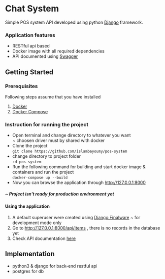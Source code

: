 # Chat System
Simple POS system API developed using python [Django](https://www.djangoproject.com) framework.


### Application features
* RESTful api based
* Docker image with all required dependencies  
* API documented using [Swagger](https://app.swaggerhub.com/)

## Getting Started

### Prerequisites
Following steps assume that you have installed  
1. [Docker](https://www.docker.com)  
2. [Docker Compose](https://docs.docker.com/compose)  

### Instruction for running the project

- Open terminal and change directory to whatever you want  
~ choosen driver must by shared with docker 
- Clone the project  
`git clone https://github.com/islambayoumy/pos-system`
- change directory to project folder  
`cd pos-system`
- Run the following command for building and start docker image & containers and run the project  
`docker-compose up --build`
- Now you can browse the application through http://127.0.0.1:8000

##### ~ Project isn't ready for production environment yet

#### Using the application
1. A default superuser were created using [Django Finalware](https://github.com/un33k/django-finalware)
~ for development mode only
2. Go to http://127.0.0.1:8000/api/items , there is no records in the database yet 
3. Check API documentation [here](https://app.swaggerhub.com/apis/islambayoumy/pos_system/1.0.0)

## Implementation
 - python3 & django for back-end restful api
 - postgres for db
 
